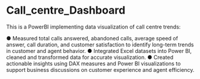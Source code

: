 # Call_centre_Dashboard
This is a PowerBI implementing data visualization of call centre trends:


● Measured total calls answered, abandoned calls, average speed of answer, call duration, and customer satisfaction to identify long-term trends in customer and agent behavior.
● Integrated Excel datasets into Power BI, cleaned and transformed data for accurate visualization.
● Created actionable insights using DAX measures and Power BI visualizations to support business discussions on customer experience and agent efficiency.

